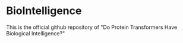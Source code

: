 # BioIntelligence
This is the official github repository of "Do Protein Transformers Have Biological Intelligence?"
